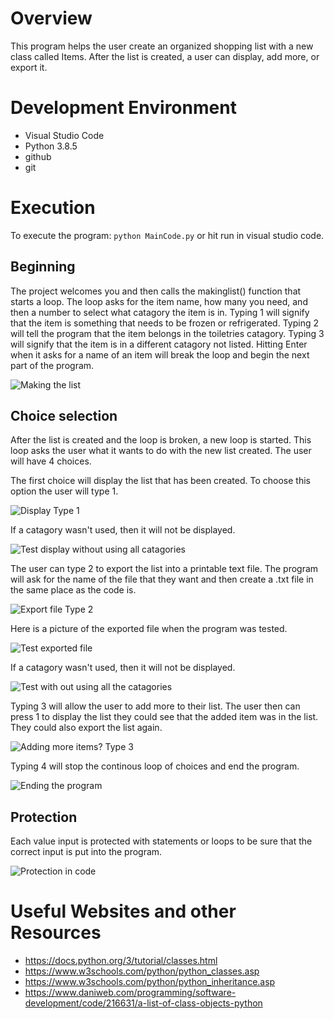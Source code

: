 # Overview

This program helps the user create an organized shopping list with a new class called Items. After the list is created, a user can display, add more, or export it.

# Development Environment

* Visual Studio Code 
* Python 3.8.5
* github
* git

# Execution

To execute the program: `python MainCode.py` or hit run in visual studio code.


## Beginning
The project welcomes you and then calls the makinglist() function that starts a loop. The loop asks for the item name, how many you need, and then a number to select what catagory the item is in. Typing 1 will signify that the item is something that needs to be frozen or refrigerated. Typing 2 will tell the program that the item belongs in the toiletries catagory. Typing 3 will signify that the item is in a different catagory not listed.
Hitting Enter when it asks for a name of an item will break the loop and begin the next part of the program.

![Making the list](Starting.JPG)


## Choice selection
After the list is created and the loop is broken, a new loop is started. This loop asks the user what it wants to do with the new list created. The user will have 4 choices.

The first choice will display the list that has been created. To choose this option the user will type 1.

![Display Type 1](1.JPG)

If a catagory wasn't used, then it will not be displayed.

![Test display without using all catagories](dlist.JPG)

The user can type 2 to export the list into a printable text file. The program will ask for the name of the file that they want and then create a .txt file in the same place as the code is.

![Export file Type 2](2.JPG)

Here is a picture of the exported file when the program was tested.

![Test exported file](file.JPG)

If a catagory wasn't used, then it will not be displayed.

![Test with out using all the catagories](eplist.JPG)

Typing 3 will allow the user to add more to their list. The user then can press 1 to display the list they could see that the added item was in the list. They could also export the list again.

![Adding more items? Type 3](3.JPG)

Typing 4 will stop the continous loop of choices and end the program.

![Ending the program](4.JPG)

## Protection
Each value input is protected with statements or loops to be sure that the correct input is put into the program. 

![Protection in code](Protection.JPG)

# Useful Websites and other Resources
* https://docs.python.org/3/tutorial/classes.html
* https://www.w3schools.com/python/python_classes.asp
* https://www.w3schools.com/python/python_inheritance.asp
* https://www.daniweb.com/programming/software-development/code/216631/a-list-of-class-objects-python
